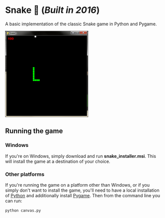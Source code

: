 # Snake :snake: (<em>Built in 2016</em>)
A basic implementation of the classic Snake game in Python and Pygame.

![A screenshot of the game](/screenshot.png)

## Running the game
### Windows
If you're on Windows, simply download and run <b>snake_installer.msi</b>. This will install the game at a destination of your choice.

### Other platforms
If you're running the game on a platform other than Windows, or if you simply don't want to install the game, you'll need to have a local installation of [Python](https://www.python.org/downloads/) and additionally install [Pygame](https://www.pygame.org/wiki/GettingStarted#Pygame%20Installation). Then from the command line you can run:
```
python canvas.py
```
